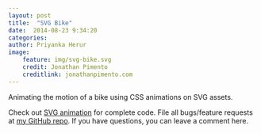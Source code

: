 ```yaml
---
layout: post
title:  "SVG Bike"
date:  2014-08-23 9:34:20
categories: 
author: Priyanka Herur
image: 
    feature: img/svg-bike.svg
    credit: Jonathan Pimento
    creditlink: jonathanpimento.com
---
```

Animating the motion of a bike using CSS animations on SVG assets.

Check out [SVG animation][animation] for complete code. File all bugs/feature requests at [my GitHub repo][priyanka-gh]. If you have questions, you can leave a comment here.

[animation]:   http://priyanka-herur.github.io/SVG-Animation-Samples/bike/bike.html
[priyanka-gh]:  https://github.com/priyanka-herur/
